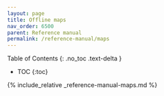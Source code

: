 ```yaml
---
layout: page
title: Offline maps
nav_order: 6500
parent: Reference manual
permalink: /reference-manual/maps
---
```

Table of Contents
{: .no_toc .text-delta }

- TOC
{:toc}

{% include_relative _reference-manual-maps.md %}
